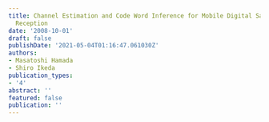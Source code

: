 ```yaml
---
title: Channel Estimation and Code Word Inference for Mobile Digital Satellite Broadcasting
  Reception
date: '2008-10-01'
draft: false
publishDate: '2021-05-04T01:16:47.061030Z'
authors:
- Masatoshi Hamada
- Shiro Ikeda
publication_types:
- '4'
abstract: ''
featured: false
publication: ''
---
```

